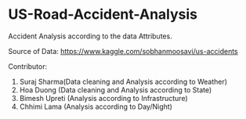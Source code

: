 # US-Road-Accident-Analysis
Accident Analysis according to the data Attributes.

Source of Data: https://www.kaggle.com/sobhanmoosavi/us-accidents

Contributor:
1. Suraj Sharma(Data cleaning and Analysis according to Weather)
2. Hoa Duong (Data cleaning and Analysis according to State)
3. Bimesh Upreti (Analysis according to Infrastructure)
4. Chhimi Lama (Analysis according to Day/Night)
